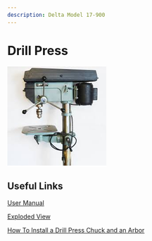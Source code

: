 ```yaml
---
description: Delta Model 17-900
---
```


# Drill Press

<div align="left">

<img src="../.gitbook/assets/image (41).png" alt="">

</div>

## Useful Links

[User Manual](https://drive.google.com/open?id=1sz\_10j7BN1NgQFn7m7HLKfyBoLSE2jkU)&#x20;

[Exploded View](https://drive.google.com/open?id=1JByr16rfMAomh32xp1rJV3QIJ3Qwz9c-)

[How To Install a Drill Press Chuck and an Arbor](https://www.youtube.com/watch?v=9bpSBOIpn-s\&feature=emb\_rel\_end)
